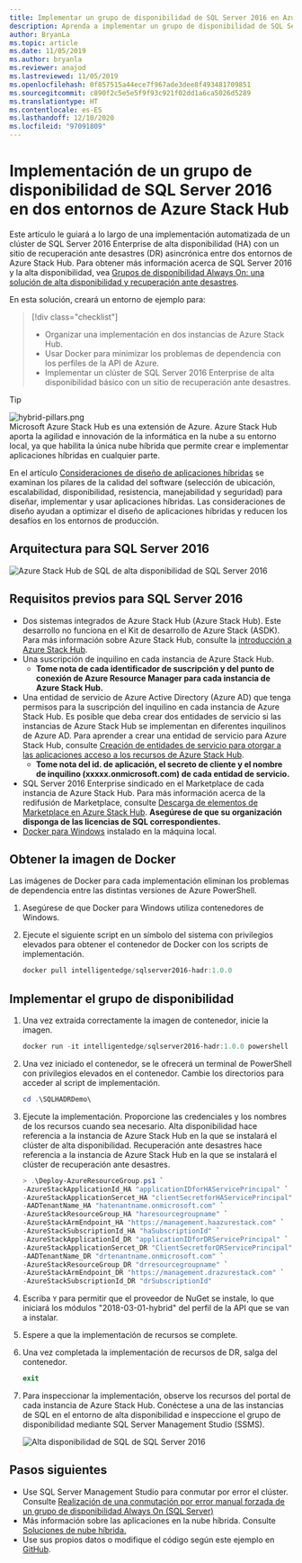 ```yaml
---
title: Implementar un grupo de disponibilidad de SQL Server 2016 en Azure y Azure Stack Hub
description: Aprenda a implementar un grupo de disponibilidad de SQL Server 2016 en Azure y Azure Stack Hub.
author: BryanLa
ms.topic: article
ms.date: 11/05/2019
ms.author: bryanla
ms.reviewer: anajod
ms.lastreviewed: 11/05/2019
ms.openlocfilehash: 0f857515a44ece7f967ade3dee8f493481709851
ms.sourcegitcommit: c890f2c5e5e5f9f93c921f02dd1a6ca5026d5289
ms.translationtype: HT
ms.contentlocale: es-ES
ms.lasthandoff: 12/10/2020
ms.locfileid: "97091809"
---
```

# <a name="deploy-a-sql-server-2016-availability-group-across-two-azure-stack-hub-environments"></a>Implementación de un grupo de disponibilidad de SQL Server 2016 en dos entornos de Azure Stack Hub

Este artículo le guiará a lo largo de una implementación automatizada de un clúster de SQL Server 2016 Enterprise de alta disponibilidad (HA) con un sitio de recuperación ante desastres (DR) asincrónica entre dos entornos de Azure Stack Hub. Para obtener más información acerca de SQL Server 2016 y la alta disponibilidad, vea [Grupos de disponibilidad Always On: una solución de alta disponibilidad y recuperación ante desastres](/sql/database-engine/availability-groups/windows/always-on-availability-groups-sql-server?view=sql-server-2016).

En esta solución, creará un entorno de ejemplo para:

> [!div class="checklist"]
> - Organizar una implementación en dos instancias de Azure Stack Hub.
> - Usar Docker para minimizar los problemas de dependencia con los perfiles de la API de Azure.
> - Implementar un clúster de SQL Server 2016 Enterprise de alta disponibilidad básico con un sitio de recuperación ante desastres.

> [!Tip]  
> ![hybrid-pillars.png](./media/solution-deployment-guide-cross-cloud-scaling/hybrid-pillars.png)  
> Microsoft Azure Stack Hub es una extensión de Azure. Azure Stack Hub aporta la agilidad e innovación de la informática en la nube a su entorno local, ya que habilita la única nube híbrida que permite crear e implementar aplicaciones híbridas en cualquier parte.  
> 
> En el artículo [Consideraciones de diseño de aplicaciones híbridas](overview-app-design-considerations.md) se examinan los pilares de la calidad del software (selección de ubicación, escalabilidad, disponibilidad, resistencia, manejabilidad y seguridad) para diseñar, implementar y usar aplicaciones híbridas. Las consideraciones de diseño ayudan a optimizar el diseño de aplicaciones híbridas y reducen los desafíos en los entornos de producción.

## <a name="architecture-for-sql-server-2016"></a>Arquitectura para SQL Server 2016

![Azure Stack Hub de SQL de alta disponibilidad de SQL Server 2016](media/solution-deployment-guide-sql-ha/image1.png)

## <a name="prerequisites-for-sql-server-2016"></a>Requisitos previos para SQL Server 2016

- Dos sistemas integrados de Azure Stack Hub (Azure Stack Hub). Este desarrollo no funciona en el Kit de desarrollo de Azure Stack (ASDK). Para más información sobre Azure Stack Hub, consulte la [introducción a Azure Stack Hub](https://azure.microsoft.com/overview/azure-stack/).
- Una suscripción de inquilino en cada instancia de Azure Stack Hub.
  - **Tome nota de cada identificador de suscripción y del punto de conexión de Azure Resource Manager para cada instancia de Azure Stack Hub.**
- Una entidad de servicio de Azure Active Directory (Azure AD) que tenga permisos para la suscripción del inquilino en cada instancia de Azure Stack Hub. Es posible que deba crear dos entidades de servicio si las instancias de Azure Stack Hub se implementan en diferentes inquilinos de Azure AD. Para aprender a crear una entidad de servicio para Azure Stack Hub, consulte [Creación de entidades de servicio para otorgar a las aplicaciones acceso a los recursos de Azure Stack Hub](/azure-stack/user/azure-stack-create-service-principals).
  - **Tome nota del id. de aplicación, el secreto de cliente y el nombre de inquilino (xxxxx.onmicrosoft.com) de cada entidad de servicio.**
- SQL Server 2016 Enterprise sindicado en el Marketplace de cada instancia de Azure Stack Hub. Para más información acerca de la redifusión de Marketplace, consulte [Descarga de elementos de Marketplace en Azure Stack Hub](/azure-stack/operator/azure-stack-download-azure-marketplace-item).
    **Asegúrese de que su organización disponga de las licencias de SQL correspondientes.**
- [Docker para Windows](https://docs.docker.com/docker-for-windows/) instalado en la máquina local.

## <a name="get-the-docker-image"></a>Obtener la imagen de Docker

Las imágenes de Docker para cada implementación eliminan los problemas de dependencia entre las distintas versiones de Azure PowerShell.

1. Asegúrese de que Docker para Windows utiliza contenedores de Windows.
2. Ejecute el siguiente script en un símbolo del sistema con privilegios elevados para obtener el contenedor de Docker con los scripts de implementación.

    ```powershell  
    docker pull intelligentedge/sqlserver2016-hadr:1.0.0
    ```

## <a name="deploy-the-availability-group"></a>Implementar el grupo de disponibilidad

1. Una vez extraída correctamente la imagen de contenedor, inicie la imagen.

      ```powershell  
      docker run -it intelligentedge/sqlserver2016-hadr:1.0.0 powershell
      ```

2. Una vez iniciado el contenedor, se le ofrecerá un terminal de PowerShell con privilegios elevados en el contenedor. Cambie los directorios para acceder al script de implementación.

      ```powershell  
      cd .\SQLHADRDemo\
      ```

3. Ejecute la implementación. Proporcione las credenciales y los nombres de los recursos cuando sea necesario. Alta disponibilidad hace referencia a la instancia de Azure Stack Hub en la que se instalará el clúster de alta disponibilidad. Recuperación ante desastres hace referencia a la instancia de Azure Stack Hub en la que se instalará el clúster de recuperación ante desastres.

      ```powershell
      > .\Deploy-AzureResourceGroup.ps1 `
      -AzureStackApplicationId_HA "applicationIDforHAServicePrincipal" `
      -AzureStackApplicationSercet_HA "clientSecretforHAServicePrincipal" `
      -AADTenantName_HA "hatenantname.onmicrosoft.com" `
      -AzureStackResourceGroup_HA "haresourcegroupname" `
      -AzureStackArmEndpoint_HA "https://management.haazurestack.com" `
      -AzureStackSubscriptionId_HA "haSubscriptionId" `
      -AzureStackApplicationId_DR "applicationIDforDRServicePrincipal" `
      -AzureStackApplicationSercet_DR "ClientSecretforDRServicePrincipal" `
      -AADTenantName_DR "drtenantname.onmicrosoft.com" `
      -AzureStackResourceGroup_DR "drresourcegroupname" `
      -AzureStackArmEndpoint_DR "https://management.drazurestack.com" `
      -AzureStackSubscriptionId_DR "drSubscriptionId"
      ```

4. Escriba `Y` para permitir que el proveedor de NuGet se instale, lo que iniciará los módulos "2018-03-01-hybrid" del perfil de la API que se van a instalar.

5. Espere a que la implementación de recursos se complete.

6. Una vez completada la implementación de recursos de DR, salga del contenedor.

      ```powershell
      exit
      ```

7. Para inspeccionar la implementación, observe los recursos del portal de cada instancia de Azure Stack Hub. Conéctese a una de las instancias de SQL en el entorno de alta disponibilidad e inspeccione el grupo de disponibilidad mediante SQL Server Management Studio (SSMS).

    ![Alta disponibilidad de SQL de SQL Server 2016](media/solution-deployment-guide-sql-ha/image2.png)

## <a name="next-steps"></a>Pasos siguientes

- Use SQL Server Management Studio para conmutar por error el clúster. Consulte [Realización de una conmutación por error manual forzada de un grupo de disponibilidad Always On (SQL Server)](/sql/database-engine/availability-groups/windows/perform-a-forced-manual-failover-of-an-availability-group-sql-server?view=sql-server-2017)
- Más información sobre las aplicaciones en la nube híbrida. Consulte [Soluciones de nube híbrida.](/azure-stack/user/)
- Use sus propios datos o modifique el código según este ejemplo en [GitHub](https://github.com/Azure-Samples/azure-intelligent-edge-patterns).
